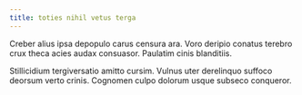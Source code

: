 ```yaml
---
title: toties nihil vetus terga
---
```


Creber alius ipsa depopulo carus censura ara. Voro deripio conatus terebro crux theca acies audax consuasor. Paulatim cinis blanditiis.

Stillicidium tergiversatio amitto cursim. Vulnus uter derelinquo suffoco deorsum verto crinis. Cognomen culpo dolorum usque subseco conqueror.